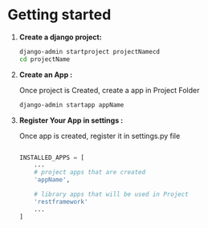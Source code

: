 # Getting started

1. **Create a django project:**
   
   ```bash
   django-admin startproject projectNamecd
   cd projectName
   ```

2. **Create an App :**

    Once project is Created, create a app in Project Folder
    ```bash
    django-admin startapp appName
    ```
3. **Register Your App in settings :**

    Once app is created, register it in settings.py file
    ```python
    
    INSTALLED_APPS = [
        ...
        # project apps that are created
        'appName',

        # library apps that will be used in Project
        'restframework'
        ...
    ]
    ```

